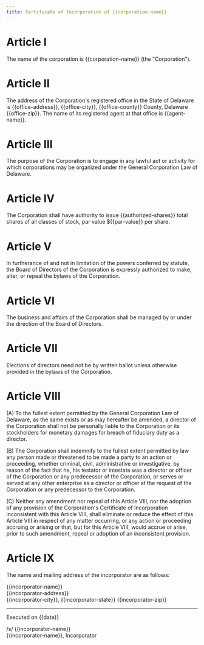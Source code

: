 ```yaml
---
title: Certificate of Incorporation of {{corporation.name}}
---
```


# Article I

The name of the corporation is {{corporation-name}} (the "Corporation").

# Article II

The address of the Corporation's registered office in the State of Delaware is {{office-address}}, {{office-city}}, {{office-county}} County, Delaware {{office-zip}}. The name of its registered agent at that office is {{agent-name}}.

# Article III

The purpose of the Corporation is to engage in any lawful act or activity for which corporations may be organized under the General Corporation Law of Delaware.

# Article IV

The Corporation shall have authority to issue {{authorized-shares}} total shares of all classes of stock, par value ${{par-value}} per share.

# Article V

In furtherance of and not in limitation of the powers conferred by statute, the Board of Directors of the Corporation is expressly authorized to make, alter, or repeal the bylaws of the Corporation.

# Article VI

The business and affairs of the Corporation shall be managed by or under the direction of the Board of Directors.

# Article VII

Elections of directors need not be by written ballot unless otherwise provided in the bylaws of the Corporation.

# Article VIII

(A) To the fullest extent permitted by the General Corporation Law of Delaware, as the same exists or as may hereafter be amended, a director of the Corporation shall not be personally liable to the Corporation or its stockholders for monetary damages for breach of fiduciary duty as a director.

(B) The Corporation shall indemnify to the fullest extent permitted by law any person made or threatened to be made a party to an action or proceeding, whether criminal, civil, administrative or investigative, by reason of the fact that he, his testator or intestate was a director or officer of the Corporation or any predecessor of the Corporation, or serves or served at any other enterprise as a director or officer at the request of the Corporation or any predecessor to the Corporation.

(C) Neither any amendment nor repeal of this Article VIII, nor the adoption of any provision of the Corporation's Certificate of Incorporation inconsistent with this Article VIII, shall eliminate or reduce the effect of this Article VIII in respect of any matter occurring, or any action or proceeding accruing or arising or that, but for this Article VIII, would accrue or arise, prior to such amendment, repeal or adoption of an inconsistent provision.

# Article IX

The name and mailing address of the incorporator are as follows:

{{incorporator-name}}  
{{incorporator-address}}  
{{incorporator-city}}, {{incorporator-state}} {{incorporator-zip}}

---

Executed on {{date}}

/s/ {{incorporator-name}}  
{{incorporator-name}}, Incorporator
